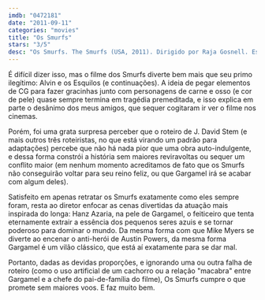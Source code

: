 ```yaml
---
imdb: "0472181"
date: "2011-09-11"
categories: "movies"
title: "Os Smurfs"
stars: "3/5"
desc: "Os Smurfs. The Smurfs (USA, 2011). Dirigido por Raja Gosnell. Escrito por J. David Stem, David N. Weiss, Jay Scherick, David Ronn, J. David Stem, David N. Weiss, Peyo. Com Hank Azaria, Neil Patrick Harris, Jayma Mays, Sofía Vergara, Tim Gunn, Madison McKinley, Meg Phillips, Julie Chang, Roger Clark."
---
```

É difícil dizer isso, mas o filme dos Smurfs diverte bem mais que seu primo ilegítimo: Alvin e os Esquilos (e continuações). A ideia de pegar elementos de CG para fazer gracinhas junto com personagens de carne e osso (e cor de pele) quase sempre termina em tragédia premeditada, e isso explica em parte o desânimo dos meus amigos, que sequer cogitaram ir ver o filme nos cinemas.

Porém, foi uma grata surpresa perceber que o roteiro de J. David Stem (e mais outros três roteiristas, no que está virando um padrão para adaptações) percebe que não há nada pior que uma obra auto-indulgente, e dessa forma constrói a história sem maiores reviravoltas ou sequer um conflito maior (em nenhum momento acreditamos de fato que os Smurfs não conseguirão voltar para seu reino feliz, ou que Gargamel irá se acabar com algum deles).

Satisfeito em apenas retratar os Smurfs exatamente como eles sempre foram, resta ao diretor enfocar as cenas divertidas da atuação mais inspirada do longa: Hanz Azaria, na pele de Gargamel, o feiticeiro que tenta eternamente extrair a essência dos pequenos seres azuis e se tornar poderoso para dominar o mundo. Da mesma forma com que Mike Myers se diverte ao encenar o anti-herói de Austin Powers, da mesma forma Gargamel é um vilão clássico, que está aí exatamente para se dar mal.

Portanto, dadas as devidas proporções, e ignorando uma ou outra falha de roteiro (como o uso artificial de um cachorro ou a relação "macabra" entre Gargamel e a chefe do pai-de-família do filme), Os Smurfs cumpre o que promete sem maiores voos. E faz muito bem.

